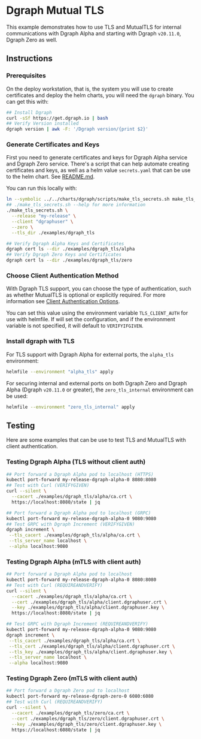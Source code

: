 # Dgraph Mutual TLS

This example demonstrates how to use TLS and MutualTLS for internal communications with Dgraph Alpha and starting with Dgraph `v20.11.0`, Dgraph Zero as well.

## Instructions

### Prerequisites

On the deploy workstation, that is, the system you will use to create certificates and deploy the helm charts, you will need the `dgraph` binary.  You can get this with:

```bash
## Install Dgraph
curl -sSf https://get.dgraph.io | bash
## Verify Version installed
dgraph version | awk -F: '/Dgraph version/{print $2}'
```

### Generate Certificates and Keys

First you need to generate certificates and keys for Dgraph Alpha service and Dgraph Zero service.  There's a script that can help automate creating certificates and keys, as well as a helm value `secrets.yaml` that can be use to the helm chart.  See [README.md](../../charts/dgraph/scripts/README.md).

You can run this locally with:

```bash
ln --symbolic ../../charts/dgraph/scripts/make_tls_secrets.sh make_tls_secrets.sh
## ./make_tls_secrets.sh --help for more information
./make_tls_secrets.sh \
  --release "my-release" \
  --client "dgraphuser" \
  --zero \
  --tls_dir ./examples/dgraph_tls

## Verify Dgraph Alpha Keys and Certificates
dgraph cert ls --dir ./examples/dgraph_tls/alpha
## Verify Dgraph Zero Keys and Certificates
dgraph cert ls --dir ./examples/dgraph_tls/zero
```

### Choose Client Authentication Method

With Dgraph TLS support, you can choose the type of authentication, such as whether MutualTLS is optional or explicitly required.  For more information see [Client Authentication Options](https://dgraph.io/docs/deploy/tls-configuration/#client-authentication-options).

You can set this value using the environment variable `TLS_CLIENT_AUTH` for use with helmfile.  If will set the configuration, and if the environment variable is not specified, it will default to `VERIFYIFGIVEN`.

### Install dgraph with TLS

For TLS support with Dgraph Alpha for external ports, the `alpha_tls` environment:

```bash
helmfile --environment "alpha_tls" apply
```

For securing internal and external ports on both Dgraph Zero and Dgraph Alpha (Dgraph `v20.11.0` or greater), the `zero_tls_internal` environment can be used:

```bash
helmfile --environment "zero_tls_internal" apply
```

## Testing

Here are some examples that can be use to test TLS and MutualTLS with client authentication.

### Testing Dgraph Alpha (TLS without client auth)

```bash
## Port forward a Dgraph Alpha pod to localhost (HTTPS)
kubectl port-forward my-release-dgraph-alpha-0 8080:8080
## Test with Curl (VERIFYGIVEN)
curl --silent \
  --cacert ./examples/dgraph_tls/alpha/ca.crt \
  https://localhost:8080/state | jq

## Port forward a Dgraph Alpha pod to localhost (GRPC)
kubectl port-forward my-release-dgraph-alpha-0 9080:9080
## Test GRPC with Dgraph Increment (VERIFYGIVEN)
dgraph increment \
 --tls_cacert ./examples/dgraph_tls/alpha/ca.crt \
 --tls_server_name localhost \
 --alpha localhost:9080
```

### Testing Dgraph Alpha (mTLS with client auth)

```bash
## Port forward a Dgraph Alpha pod to localhost
kubectl port-forward my-release-dgraph-alpha-0 8080:8080
## Test with Curl (REQUIREANDVERIFY)
curl --silent \
  --cacert ./examples/dgraph_tls/alpha/ca.crt \
  --cert ./examples/dgraph_tls/alpha/client.dgraphuser.crt \
  --key ./examples/dgraph_tls/alpha/client.dgraphuser.key \
  https://localhost:8080/state | jq

## Test GRPC with Dgraph Increment (REQUIREANDVERIFY)
kubectl port-forward my-release-dgraph-alpha-0 9080:9080
dgraph increment \
 --tls_cacert ./examples/dgraph_tls/alpha/ca.crt \
 --tls_cert ./examples/dgraph_tls/alpha/client.dgraphuser.crt \
 --tls_key ./examples/dgraph_tls/alpha/client.dgraphuser.key \
 --tls_server_name localhost \
 --alpha localhost:9080
```

### Testing Dgraph Zero (mTLS with client auth)

```bash
## Port forward a Dgraph Zero pod to localhost
kubectl port-forward my-release-dgraph-zero-0 6080:6080
## Test with Curl (REQUIREANDVERIFY)
curl --silent \
  --cacert ./examples/dgraph_tls/zero/ca.crt \
  --cert ./examples/dgraph_tls/zero/client.dgraphuser.crt \
  --key ./examples/dgraph_tls/zero/client.dgraphuser.key \
  https://localhost:6080/state | jq
```

